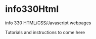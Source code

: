 info330Html
===========

info 330 HTML/CSS/Javascript webpages

Tutorials and instructions to come here
